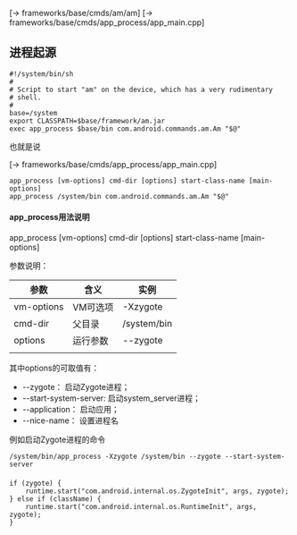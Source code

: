 

[-> frameworks/base/cmds/am/am]
[-> frameworks/base/cmds/app_process/app_main.cpp]

## 进程起源

    #!/system/bin/sh
    #
    # Script to start "am" on the device, which has a very rudimentary
    # shell.
    #
    base=/system
    export CLASSPATH=$base/framework/am.jar
    exec app_process $base/bin com.android.commands.am.Am "$@"

也就是说


[-> frameworks/base/cmds/app_process/app_main.cpp]

    app_process [vm-options] cmd-dir [options] start-class-name [main-options]
    app_process /system/bin com.android.commands.am.Am "$@"


#### app_process用法说明

app_process [vm-options] cmd-dir [options] start-class-name [main-options]

参数说明：

|参数|含义|实例|
|---|---|---|
|vm-options|VM可选项|-Xzygote|
|cmd-dir|父目录|/system/bin|
|options|运行参数|--zygote|
|||


其中options的可取值有：

- --zygote： 启动Zygote进程；
- --start-system-server: 启动system_server进程；
- --application： 启动应用；
- --nice-name： 设置进程名

例如启动Zygote进程的命令

    /system/bin/app_process -Xzygote /system/bin --zygote --start-system-server


####


    if (zygote) {
        runtime.start("com.android.internal.os.ZygoteInit", args, zygote);
    } else if (className) {
        runtime.start("com.android.internal.os.RuntimeInit", args, zygote);
    }
